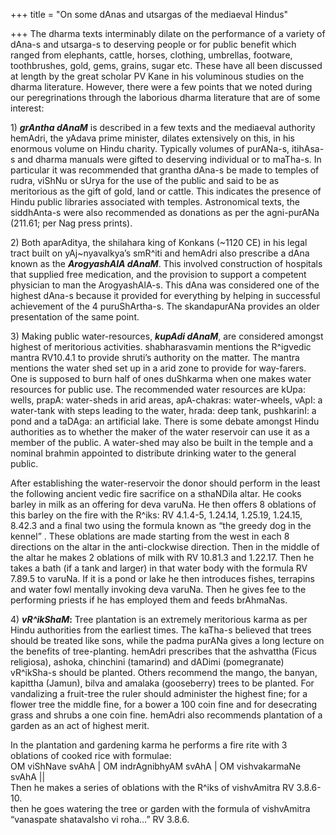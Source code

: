 +++
title = "On some dAnas and utsargas of the mediaeval Hindus"

+++
The dharma texts interminably dilate on the performance of a variety of
dAna-s and utsarga-s to deserving people or for public benefit which
ranged from elephants, cattle, horses, clothing, umbrellas, footware,
toothbrushes, gold, gems, grains, sugar etc. These have all been
discussed at length by the great scholar PV Kane in his voluminous
studies on the dharma literature. However, there were a few points that
we noted during our peregrinations through the laborious dharma
literature that are of some interest:

1\) ***grAntha dAnaM*** is described in a few texts and the mediaeval
authority hemAdri, the yAdava prime minister, dilates extensively on
this, in his enormous volume on Hindu charity. Typically volumes of
purANa-s, itihAsa-s and dharma manuals were gifted to deserving
individual or to maTha-s. In particular it was recommended that grantha
dAna-s be made to temples of rudra, viShNu or sUrya for the use of the
public and said to be as meritorious as the gift of gold, land or
cattle. This indicates the presence of Hindu public libraries associated
with temples. Astronomical texts, the siddhAnta-s were also recommended
as donations as per the agni-purANa (211.61; per Nag press prints).

2\) Both aparAditya, the shilahara king of Konkans (\~1120 CE) in his
legal tract built on yAj\~nyavalkya’s smR^iti and hemAdri also prescribe
a dAna known as the ***ArogyashAlA dAnaM***. This involved construction
of hospitals that supplied free medication, and the provision to support
a competent physician to man the ArogyashAlA-s. This dAna was considered
one of the highest dAna-s because it provided for everything by helping
in successful achievement of the 4 puruShArtha-s. The skandapurANa
provides an older presentation of the same point.

3\) Making public water-resources, ***kupAdi dAnaM***, are considered
amongst highest of meritorious activities. shabharasvamin mentions the
R^igvedic mantra RV10.4.1 to provide shruti’s authority on the matter.
The mantra mentions the water shed set up in a arid zone to provide for
way-farers. One is supposed to burn half of ones duShkarma when one
makes water resources for public use. The recommended water resources
are kUpa: wells, prapA: water-sheds in arid areas, apA-chakras:
water-wheels, vApI: a water-tank with steps leading to the water, hrada:
deep tank, pushkarinI: a pond and a taDAga: an artificial lake. There is
some debate amongst Hindu authorities as to whether the maker of the
water reservoir can use it as a member of the public. A water-shed may
also be built in the temple and a nominal brahmin appointed to
distribute drinking water to the general public.

After establishing the water-reservoir the donor should perform in the
least the following ancient vedic fire sacrifice on a sthaNDila altar.
He cooks barley in milk as an offering for deva varuNa. He then offers 8
oblations of this barley on the fire with the R^iks: RV 4.1.4-5,
1.24.14, 1.25.19, 1.24.15, 8.42.3 and a final two using the formula
known as “the greedy dog in the kennel” . These oblations are made
starting from the west in each 8 directions on the altar in the
anti-clockwise direction. Then in the middle of the altar he makes 2
oblations of milk with RV 10.81.3 and 1.22.17. Then he takes a bath (if
a tank and larger) in that water body with the formula RV 7.89.5 to
varuNa. If it is a pond or lake he then introduces fishes, terrapins and
water fowl mentally invoking deva varuNa. Then he gives fee to the
performing priests if he has employed them and feeds brAhmaNas.

4\) ***vR^ikShaM*:** Tree plantation is an extremely meritorious karma
as per Hindu authorities from the earliest times. The kaTha-s believed
that trees should be treated like sons, while the padma purANa gives a
long lecture on the benefits of tree-planting. hemAdri prescribes that
the ashvattha (Ficus religiosa), ashoka, chinchini (tamarind) and dADimi
(pomegranate) vR^ikSha-s should be planted. Others recommend the mango,
the banyan, kapittha (Jamun), bilva and amalaka (gooseberry) trees to be
planted. For vandalizing a fruit-tree the ruler should administer the
highest fine; for a flower tree the middle fine, for a bower a 100 coin
fine and for desecrating grass and shrubs a one coin fine. hemAdri also
recommends plantation of a garden as an act of highest merit.

In the plantation and gardening karma he performs a fire rite with 3
oblations of cooked rice with formulae:  
OM viShNave svAhA | OM indrAgnibhyAM svAhA | OM vishvakarmaNe svAhA ||  
Then he makes a series of oblations with the R^iks of vishvAmitra RV
3.8.6-10.  
then he goes watering the tree or garden with the formula of vishvAmitra
“vanaspate shatavalsho vi roha…” RV 3.8.6.
